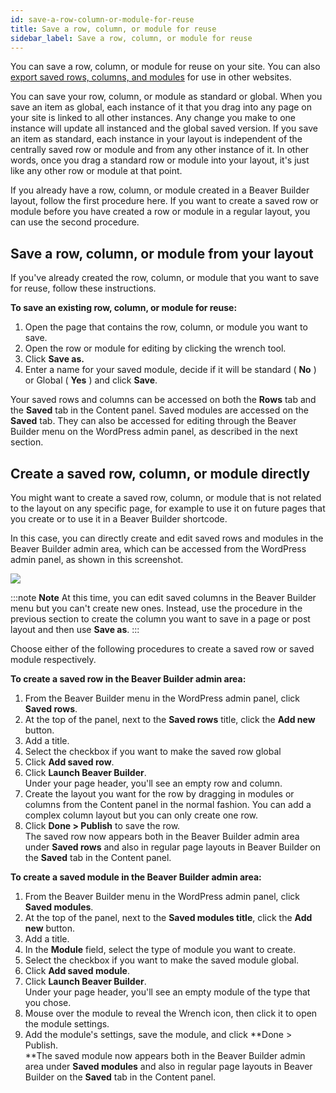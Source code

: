 ```yaml
---
id: save-a-row-column-or-module-for-reuse
title: Save a row, column, or module for reuse
sidebar_label: Save a row, column, or module for reuse
---
```


You can save a row, column, or module for reuse on your site. You can also
[export saved rows, columns, and modules](/beaver-builder/layouts/templates/export-and-import-saved-templates-rows-columns-modules.md) for use in other websites.

You can save your row, column, or module as standard or global. When you save
an item as global, each instance of it that you drag into any page on your
site is linked to all other instances. Any change you make to one instance
will update all instanced and the global saved version. If you save an item as
standard, each instance in your layout is independent of the centrally saved
row or module and from any other instance of it. In other words, once you drag
a standard row or module into your layout, it's just like any other row or
module at that point.

If you already have a row, column, or module created in a Beaver Builder
layout, follow the first procedure here. If you want to create a saved row or
module before you have created a row or module in a regular layout, you can
use the second procedure.

##  Save a row, column, or module from your layout

If you've already created the row, column, or module that you want to save for
reuse, follow these instructions.

**To save an existing row, column, or module for reuse:**

  1. Open the page that contains the row, column, or module you want to save.
  2. Open the row or module for editing by clicking the wrench tool.
  3. Click **Save as.**
  4. Enter a name for your saved module, decide if it will be standard ( **No** ) or Global ( **Yes** ) and click **Save**.

Your saved rows and columns can be accessed on both the **Rows** tab and the
**Saved** tab in the Content panel. Saved modules are accessed on the
**Saved** tab. They can also be accessed for editing through the Beaver
Builder menu on the WordPress admin panel, as described in the next section.

## Create a saved row, column, or module directly

You might want to create a saved row, column, or module that is not related to
the layout on any specific page, for example to use it on future pages that
you create or to use it in a Beaver Builder shortcode.

In this case, you can directly create and edit saved rows and modules in the
Beaver Builder admin area, which can be accessed from the WordPress admin
panel, as shown in this screenshot.

![](/img/row-columns-save-row-reuse-1.png)

:::note **Note**
At this time, you can edit saved columns in the Beaver Builder menu
but you can't create new ones. Instead, use the procedure in the previous
section to create the column you want to save in a page or post layout and
then use **Save as**.
:::

Choose either of the following procedures to create a saved row or saved
module respectively.

**To create a saved row in the Beaver Builder admin area:**

  1. From the Beaver Builder menu in the WordPress admin panel, click **Saved rows**.
  2. At the top of the panel, next to the **Saved rows** title, click the **Add new** button.
  3. Add a title.
  4. Select the checkbox if you want to make the saved row global
  5. Click **Add saved row**.
  6. Click **Launch Beaver Builder**.  
Under your page header, you'll see an empty row and column.
  7. Create the layout you want for the row by dragging in modules or columns from the Content panel in the normal fashion. 
You can add a complex column layout but you can only create one row.
  8. Click **Done > Publish** to save the row.  
The saved row now appears both in the Beaver Builder admin area under **Saved
rows** and also in regular page layouts in Beaver Builder on the **Saved** tab
in the Content panel.

**To create a saved module in the Beaver Builder admin area:**

  1. From the Beaver Builder menu in the WordPress admin panel, click **Saved modules**.
  2. At the top of the panel, next to the **Saved modules title**, click the **Add new** button.
  3. Add a title.
  4. In the **Module** field, select the type of module you want to create.
  5. Select the checkbox if you want to make the saved module global.
  6. Click **Add saved module**.
  7. Click **Launch Beaver Builder**.  
Under your page header, you'll see an empty module of the type that you chose.
  8. Mouse over the module to reveal the Wrench icon, then click it to open the module settings.
  9. Add the module's settings, save the module, and click **Done > Publish.  
**The saved module now appears both in the Beaver Builder admin area under
**Saved modules** and also in regular page layouts in Beaver Builder on the
**Saved** tab in the Content panel.
